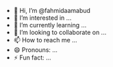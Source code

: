 - 👋 Hi, I’m @fahmidaamabud
- 👀 I’m interested in ...
- 🌱 I’m currently learning ...
- 💞️ I’m looking to collaborate on ...
- 📫 How to reach me ...
- 😄 Pronouns: ...
- ⚡ Fun fact: ...

<!---
fahmidaamabud/fahmidaamabud is a ✨ special ✨ repository because its `README.md` (this file) appears on your GitHub profile.
You can click the Preview link to take a look at your changes.
--->
